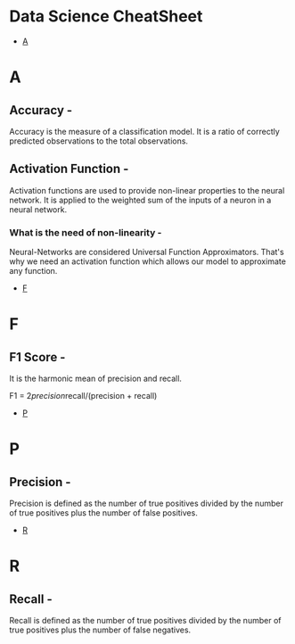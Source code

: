 # Data Science CheatSheet

* [A](#a)

# A

## Accuracy - 
Accuracy is the measure of a classification model. It is a ratio of correctly predicted observations to the total observations.

## Activation Function -
Activation functions are used to provide non-linear properties to the neural network. It is applied to the weighted sum of the inputs of a neuron in a neural network.

### What is the need of non-linearity - 
Neural-Networks are considered Universal Function Approximators. That's why we need an activation function which allows our model to approximate any function.

* [F](#f)


# F

## F1 Score - 
It is the harmonic mean of precision and recall.

F1 = 2*precision*recall/(precision + recall)

* [P](#p)


# P

## Precision - 
Precision is defined as the number of true positives divided by the number of true positives plus the number of false positives.

* [R](#r)


# R

## Recall - 
Recall is defined as the number of true positives divided by the number of true positives plus the number of false negatives.
